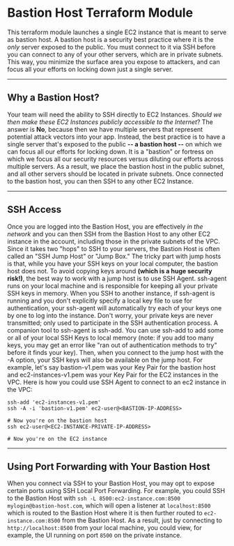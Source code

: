 # Bastion Host Terraform Module

This terraform module launches a single EC2 instance that is meant to serve as bastion host. A bastion host is a security best practice where it is the *only* server exposed to the public. You must connect to it via SSH before you can connect to any of your other servers, which are in private subnets. This way, you minimize the surface area you expose to attackers, and can focus all your efforts on locking down just a single server.

---

## Why a Bastion Host?

Your team will need the ability to SSH directly to EC2 Instances. *Should we then make these EC2 Instances publicly accessible to the Internet*? The answer is **No**, because then we have multiple servers that represent potential attack vectors into your app. Instead, the best practice is to have a single server that's exposed to the public **-- a bastion host --** on which we can focus all our efforts for locking down. It is a "bastion" or fortress on which we focus all our security resources versus diluting our efforts across multiple servers. As a result, we place the bastion host in the public subnet, and all other servers should be located in private subnets. Once connected to the bastion host, you can then SSH to any other EC2 Instance.

---

## SSH Access

Once you are logged into the Bastion Host, you are effectively *in the network* and you can then SSH from the Bastion Host to any other EC2 instance in the account, including those in the private subnets of the VPC. Since it takes two "hops" to SSH to your servers, the Bastion Host is often called an "SSH Jump Host" or "Jump Box." The tricky part with jump hosts is that, while you have your SSH keys on your local computer, the bastion host does not. To avoid copying keys around **(which is a huge security risk!)**, the best way to work with a jump host is to use SSH Agent. ssh-agent runs on your local machine and is responsible for keeping all your private SSH keys in memory. When you SSH to another instance, if ssh-agent is running and you don't explicitly specify a local key file to use for authentication, your ssh-agent will automatically try each of your keys one by one to log into the instance. Don't worry, your private keys are never transmitted; only used to participate in the SSH authentication process. A companion tool to ssh-agent is ssh-add. You can use ssh-add to add some or all of your local SSH Keys to local memory (note: if you add too many keys, you may get an error like "ran out of authentication methods to try" before it finds your key). Then, when you connect to the jump host with the -A option, your SSH keys will also be available on the jump host. For example, let's say bastion-v1.pem was your Key Pair for the bastion host and ec2-instances-v1.pem was your Key Pair for the EC2 instances in the VPC. Here is how you could use SSH Agent to connect to an ec2 instance in the VPC:

```shell
ssh-add 'ec2-instances-v1.pem'
ssh -A -i 'bastion-v1.pem' ec2-user@<BASTION-IP-ADDRESS>

# Now you're on the bastion host
ssh ec2-user@<EC2-INSTANCE-PRIVATE-IP-ADDRESS>

# Now you're on the EC2 instance
```

---

## Using Port Forwarding with Your Bastion Host

When you connect via SSH to your Bastion Host, you may opt to expose certain ports using SSH Local Port Forwarding. For example, you could SSH to the Bastion Host with `ssh -L 8500:ec2-instance.com:8500 mylogin@bastion-host.com`, which will open a listener at `localhost:8500` which is routed to the Bastion Host where it is then further routed to `ec2-instance.com:8500` from the Bastion Host. As a result, just by connecting to `http://localhost:8500` from your local machine, you could view, for example, the UI running on port `8500` on the private instance.

